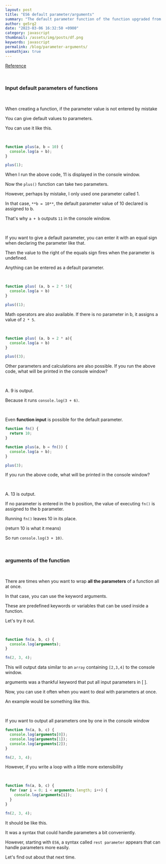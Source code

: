 ```yaml
---
layout: post
title: "ES6 default parameter/arguments"
summary: "The default parameter function of the function upgraded from ES6, ES5 syntax arguments."
author: ge5rg2
date: "2023-03-06 16:32:50 +0900"
category: javascript
thumbnail: /assets/img/posts/df.png
keywords: javascript
permalink: /blog/parameter-arguments/
usemathjax: true
---
```


[Reference](https://codingapple.com/)

<br/>

### **Input default parameters of functions**

<br/>

When creating a function, if the parameter value is not entered by mistake

You can give default values to parameters.

You can use it like this.

<br/>

```jsx
function plus(a, b = 10) {
  console.log(a + b);
}

plus(1);
```

When I run the above code, 11 is displayed in the console window.

Now the `plus()` function can take two parameters.

However, perhaps by mistake, I only used one parameter called 1.

In that case, `**b = 10**`, the default parameter value of 10 declared is assigned to b.

That's why `a + b` outputs `11` in the console window.

<br/>

If you want to give a default parameter, you can enter it with an equal sign when declaring the parameter like that.

Then the value to the right of the equals sign fires when the parameter is undefined.

Anything can be entered as a default parameter.

<br/>

```jsx
function plus( (a, b = 2 * 5){
  console.log(a + b)
}

plus((1);
```

Math operators are also available. If there is no parameter in b, it assigns a value of `2 * 5`.

<br/>

```jsx
function plus( (a, b = 2 * a){
  console.log(a + b)
}

plus((3);
```

Other parameters and calculations are also possible. If you run the above code, what will be printed in the console window?

<br/>

A. 9 is output.

Because it runs `console.log(3 + 6)`.

<br/>

Even **function input** is possible for the default parameter.

```jsx
function fn() {
  return 10;
}

function plus(a, b = fn()) {
  console.log(a + b);
}

plus(3);
```

If you run the above code, what will be printed in the console window?

<br/>

A. 13 is output.

If no parameter is entered in the b position, the value of executing `fn()` is assigned to the b parameter.

Running `fn()` leaves 10 in its place.

(return 10 is what it means)

So run `console.log(3 + 10)`.

<br/>

### **arguments of the function**

<br/>

There are times when you want to wrap **all the parameters** of a function all at once.

In that case, you can use the keyword arguments.

These are predefined keywords or variables that can be used inside a function.

Let's try it out.

<br/>

```jsx
function fn(a, b, c) {
  console.log(arguments);
}

fn(2, 3, 4);
```

This will output data similar to an `array` containing `[2,3,4]` to the console window.

arguments was a thankful keyword that put all input parameters in [ ].

Now, you can use it often when you want to deal with parameters at once.

An example would be something like this.

<br/>

If you want to output all parameters one by one in the console window

```jsx
function fn(a, b, c) {
  console.log(arguments[0]);
  console.log(arguments[1]);
  console.log(arguments[2]);
}

fn(2, 3, 4);
```

However, if you write a loop with a little more extensibility

<br/>

```jsx
function fn(a, b, c) {
  for (var i = 0; i < arguments.length; i++) {
    console.log(arguments[i]);
  }
}

fn(2, 3, 4);
```

It should be like this.

It was a syntax that could handle parameters a bit conveniently.

However, starting with `ES6`, a syntax called `rest parameter` appears that can handle parameters more easily.

Let's find out about that next time.
